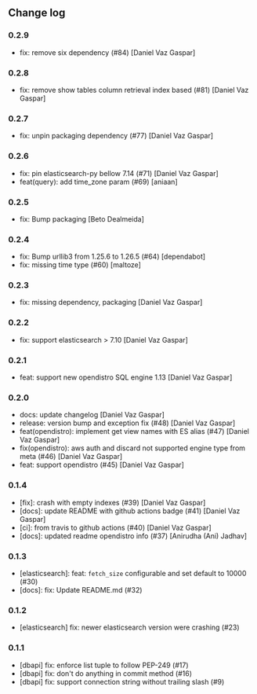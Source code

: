 ## Change log

### 0.2.9

- fix: remove six dependency (#84) [Daniel Vaz Gaspar]

### 0.2.8

- fix: remove show tables column retrieval index based (#81) [Daniel Vaz Gaspar]

### 0.2.7

- fix: unpin packaging dependency (#77) [Daniel Vaz Gaspar]

### 0.2.6

- fix: pin elasticsearch-py bellow 7.14 (#71) [Daniel Vaz Gaspar]
- feat(query): add time_zone param (#69) [aniaan]

### 0.2.5

- fix: Bump packaging [Beto Dealmeida]

### 0.2.4

- fix: Bump urllib3 from 1.25.6 to 1.26.5 (#64) [dependabot]
- fix: missing time type (#60) [maltoze]

### 0.2.3

- fix: missing dependency, packaging [Daniel Vaz Gaspar]

### 0.2.2

- fix: support elasticsearch > 7.10 [Daniel Vaz Gaspar]

### 0.2.1

- feat: support new opendistro SQL engine 1.13 [Daniel Vaz Gaspar]

### 0.2.0

- docs: update changelog [Daniel Vaz Gaspar]
- release: version bump and exception fix (#48)  [Daniel Vaz Gaspar]
- feat(opendistro): implement get view names with ES alias (#47)  [Daniel Vaz Gaspar]
- fix(opendistro): aws auth and discard not supported engine type from meta (#46)  [Daniel Vaz Gaspar]
- feat: support opendistro (#45) [Daniel Vaz Gaspar]

### 0.1.4

- [fix]: crash with empty indexes (#39) [Daniel Vaz Gaspar]
- [docs]: update README with github actions badge (#41) [Daniel Vaz Gaspar]
- [ci]: from travis to github actions (#40) [Daniel Vaz Gaspar]
- [docs]: updated readme opendistro info (#37) [Anirudha (Ani) Jadhav]

### 0.1.3

- [elasticsearch]: feat: `fetch_size` configurable and set default to 10000 (#30) 
- [docs]: fix: Update README.md (#32)

### 0.1.2

- [elasticsearch] fix: newer elasticsearch version were crashing (#23)

### 0.1.1

- [dbapi] fix: enforce list tuple to follow PEP-249 (#17)
- [dbapi] fix: don't do anything in commit method (#16)
- [dbapi] fix: support connection string without trailing slash (#9)
